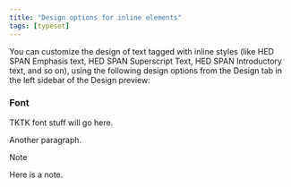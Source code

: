```yaml
---
title: "Design options for inline elements"
tags: [typeset]
---
```

 
<html><body><section data-type="chapter" class="hsecchapter" data-hederis-type="hsecchapter" id="inline-design-options" data-pi-attrs="id: inline-design-options; data-tags: typeset;" role="doc-chapter" data-tags="typeset" data-author-name=" " data-book-title=" " title="Design options for inline elements"><p class="hblkp" data-hederis-type="hblkp" id="pI5Hd0DI2">You can customize the design of text tagged with inline styles (like HED SPAN Emphasis text, HED SPAN Superscript Text, HED SPAN Introductory text, and so on), using the following design options from the Design tab in the left sidebar of the Design preview:</p><section class="hwprsubsection" data-hederis-type="hwprsubsection" id="prEkM4bbw" data-type="subsection" title="Font"><h1 data-hederis-type="hblktitle" class="hblktitle" id="pnDILrbh6">Font</h1><p class="hblkp" data-hederis-type="hblkp" id="pBfJuAUVb">TKTK font stuff will go here.</p><p class="hblkp" data-hederis-type="hblkp" id="pTEp8FW5u">Another paragraph.</p><aside class="hwprbox box" data-hederis-type="hwprbox" id="pSacsA5Go" data-type="sidebar"><p class="hblktype" data-hederis-type="hblktype" id="pr77OrFB0">Note</p><p class="hblkp" data-hederis-type="hblkp" id="puecNS4ly">Here is a note.</p></aside></section></section></body></html>
